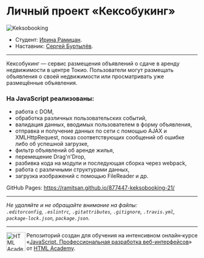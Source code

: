 # Личный проект «Кексобукинг»

![Keksobooking](https://user-images.githubusercontent.com/45296707/134822234-0df6dfc5-2206-40ca-9303-7003d7e26c52.jpg)

* Студент: [Ирина Рамицан](https://up.htmlacademy.ru/javascript/21/user/877447).
* Наставник: [Сергей Буртылёв](https://htmlacademy.ru/profile/id3341).

---

Кексобукинг — сервис размещения объявлений о сдаче в аренду недвижимости в центре Токио. Пользователи могут размещать объявления о своей недвижимости или просматривать уже размещённые объявления.

### На JavaScript реализованы:

- работа с DOM,
- обработка различных пользовательских событий,
- валидация данных, вводимых пользователем в форму объявления,
- отправка и получение данных по сети с помощью AJAX и XMLHttpRequest, показ соответствующих сообщений об ошибке либо об успешной загрузке,
- фильтр объявлений об аренде жилья,
- перемещение Drag'n'Drop,
- разбивка кода на модули и последующая сборка через webpack,
- работа с различными структурами данных,
- загрузка изображений с помощью FileReader
          и др.

GitHub Pages: https://ramitsan.github.io/877447-keksobooking-21/

---

_Не удаляйте и не обращайте внимание на файлы:_<br>
_`.editorconfig`, `.eslintrc`, `.gitattributes`, `.gitignore`, `.travis.yml`, `package-lock.json`, `package.json`._

---

<a href="https://htmlacademy.ru/intensive/javascript"><img align="left" width="50" height="50" alt="HTML Academy" src="https://up.htmlacademy.ru/static/img/intensive/javascript/logo-for-github-2.png"></a>

Репозиторий создан для обучения на интенсивном онлайн‑курсе «[JavaScript. Профессиональная разработка веб-интерфейсов](https://htmlacademy.ru/intensive/javascript)» от [HTML Academy](https://htmlacademy.ru).


